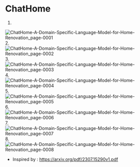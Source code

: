 # ChatHome



1.
![ChatHome-A-Domain-Specific-Language-Model-for-Home-Renovation_page-0001](https://github.com/Rakib-data-scientist/ChatHome/assets/137823730/4376f9ff-edaa-437e-8e41-4b5e8576e21c)
2.
![ChatHome-A-Domain-Specific-Language-Model-for-Home-Renovation_page-0002](https://github.com/Rakib-data-scientist/ChatHome/assets/137823730/de71fbeb-a791-4d20-9c2d-deaf00643000)
3.
![ChatHome-A-Domain-Specific-Language-Model-for-Home-Renovation_page-0003](https://github.com/Rakib-data-scientist/ChatHome/assets/137823730/d3968ae3-7b3f-4a3c-8d35-e77d79e37c36)
4.
![ChatHome-A-Domain-Specific-Language-Model-for-Home-Renovation_page-0004](https://github.com/Rakib-data-scientist/ChatHome/assets/137823730/5fa1fbca-21f1-47e0-8c73-cdf379b30cbe)
5.
![ChatHome-A-Domain-Specific-Language-Model-for-Home-Renovation_page-0005](https://github.com/Rakib-data-scientist/ChatHome/assets/137823730/d39edefd-8085-445b-8277-39c02a1b969a)
6.
![ChatHome-A-Domain-Specific-Language-Model-for-Home-Renovation_page-0006](https://github.com/Rakib-data-scientist/ChatHome/assets/137823730/9c1b0b70-8ba4-485c-a344-f000a5c12112)
7.
![ChatHome-A-Domain-Specific-Language-Model-for-Home-Renovation_page-0007](https://github.com/Rakib-data-scientist/ChatHome/assets/137823730/90407e77-ea4d-4ce8-be11-bcde6ac946dc)
8.
![ChatHome-A-Domain-Specific-Language-Model-for-Home-Renovation_page-0008](https://github.com/Rakib-data-scientist/ChatHome/assets/137823730/e348c935-0398-4885-99f8-519904c63160)


* Inspired by : https://arxiv.org/pdf/2307.15290v1.pdf

